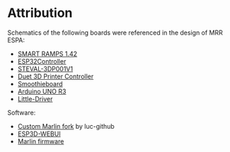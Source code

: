 # Attribution

Schematics of the following boards were referenced in the design of MRR ESPA:
- [SMART RAMPS 1.42](https://reprap.org/wiki/SMART_RAMPS)
- [ESP32Controller](https://github.com/simon-jouet/ESP32Controller)
- [STEVAL-3DP001V1](https://www.st.com/en/evaluation-tools/steval-3dp001v1.html)
- [Duet 3D Printer Controller](https://github.com/T3P3/Duet)
- [Smoothieboard](https://github.com/Smoothieware/Smoothieboard)
- [Arduino UNO R3](https://www.arduino.cc/en/uploads/Main/Arduino_Uno_Rev3-schematic.pdf)
- [Little-Driver](https://github.com/Digital-Sqrt/Little-Driver)

Software:
- [Custom Marlin fork](https://github.com/luc-github/Marlin) by luc-github
- [ESP3D-WEBUI](https://github.com/luc-github/ESP3D-WEBUI)
- [Marlin firmware](https://github.com/MarlinFirmware/Marlin)